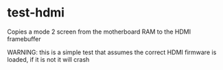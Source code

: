 # test-hdmi

Copies a mode 2 screen from the motherboard RAM to the HDMI framebuffer

WARNING: this is a simple test that assumes the correct HDMI firmware is loaded, if it is not it will crash